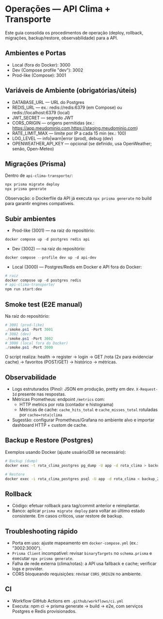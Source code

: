 # Operações — API Clima + Transporte

Este guia consolida os procedimentos de operação (deploy, rollback, migrações, backup/restore, observabilidade) para a API.

## Ambientes e Portas
- Local (fora do Docker): 3000
- Dev (Compose profile "dev"): 3002
- Prod-like (Compose): 3001

## Variáveis de Ambiente (obrigatórias/úteis)
- DATABASE_URL — URL do Postgres
- REDIS_URL — ex.: redis://redis:6379 (em Compose) ou redis://localhost:6379 (local)
- JWT_SECRET — segredo JWT
- CORS_ORIGIN — origens permitidas (ex.: https://app.meudominio.com,https://staging.meudominio.com)
- RATE_LIMIT_MAX — limite por IP a cada 15 min (ex.: 100)
- LOG_LEVEL — info|warn|error (prod), debug (dev)
- OPENWEATHER_API_KEY — opcional (se definido, usa OpenWeather; senão, Open-Meteo)

## Migrações (Prisma)
Dentro de `api-clima-transporte/`:
```powershell
npx prisma migrate deploy
npx prisma generate
```
Observação: o Dockerfile da API já executa `npx prisma generate` no build para garantir engines compatíveis.

## Subir ambientes
- Prod-like (3001) — na raiz do repositório:
```powershell
docker compose up -d postgres redis api
```
- Dev (3002) — na raiz do repositório:
```powershell
docker compose --profile dev up -d api-dev
```
- Local (3000) — Postgres/Redis em Docker e API fora do Docker:
```powershell
# raiz
docker compose up -d postgres redis
# api-clima-transporte/
npm run start:dev
```

## Smoke test (E2E manual)
Na raiz do repositório:
```powershell
# 3001 (prod-like)
./smoke.ps1 -Port 3001
# 3002 (dev)
./smoke.ps1 -Port 3002
# 3000 (local fora do Docker)
./smoke.ps1 -Port 3000
```
O script realiza: health → register → login → GET /rota (2x para evidenciar cache) → favoritos (POST/GET) → histórico → métricas.

## Observabilidade
- Logs estruturados (Pino): JSON em produção, pretty em dev. `X-Request-Id` presente nas respostas.
- Métricas Prometheus: endpoint `/metrics` com:
  - HTTP metrics por rota (contador e histograma)
  - Métricas de cache: `cache_hits_total` e `cache_misses_total` rotuladas por `cache=rota|clima`
- Sugestão: configurar Prometheus/Grafana no ambiente alvo e importar dashboard HTTP + custom de cache.

## Backup e Restore (Postgres)
Exemplos usando Docker (ajuste usuário/DB se necessário):
```bash
# Backup (dump)
docker exec -t rota_clima_postgres pg_dump -U app -d rota_clima > backup_$(date +%F).sql

# Restore
docker exec -i rota_clima_postgres psql -U app -d rota_clima < backup_2025-01-01.sql
```

## Rollback
- Código: efetuar rollback para tag/commit anterior e reimplantar.
- Banco: aplicar `prisma migrate deploy` para voltar ao último estado consistente. Em casos críticos, usar restore de backup.

## Troubleshooting rápido
- Porta em uso: ajuste mapeamento em `docker-compose.yml` (ex.: "3002:3000").
- `Prisma Client` incompatível: revisar `binaryTargets` no `schema.prisma` e executar `npx prisma generate`.
- Falha de rede externa (clima/rotas): a API usa fallback e cache; verificar logs e provider.
- CORS bloqueando requisições: revisar `CORS_ORIGIN` no ambiente.

## CI
- Workflow GitHub Actions em `.github/workflows/ci.yml`
- Executa: npm ci → prisma generate → build → e2e, com serviços Postgres e Redis provisionados.
